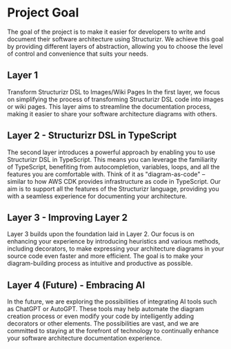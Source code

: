 # Project Goal
The goal of the project is to make it easier for developers to write and document their software architecture using Structurizr. We achieve this goal by providing different layers of abstraction, allowing you to choose the level of control and convenience that suits your needs.

## Layer 1
Transform Structurizr DSL to Images/Wiki Pages
In the first layer, we focus on simplifying the process of transforming Structurizr DSL code into images or wiki pages. This layer aims to streamline the documentation process, making it easier to share your software architecture diagrams with others.

## Layer 2 - Structurizr DSL in TypeScript
The second layer introduces a powerful approach by enabling you to use Structurizr DSL in TypeScript. This means you can leverage the familiarity of TypeScript, benefiting from autocompletion, variables, loops, and all the features you are comfortable with. Think of it as "diagram-as-code" – similar to how AWS CDK provides infrastructure as code in TypeScript. Our aim is to support all the features of the Structurizr language, providing you with a seamless experience for documenting your architecture.

## Layer 3 - Improving Layer 2
Layer 3 builds upon the foundation laid in Layer 2. Our focus is on enhancing your experience by introducing heuristics and various methods, including decorators, to make expressing your architecture diagrams in your source code even faster and more efficient. The goal is to make your diagram-building process as intuitive and productive as possible.

## Layer 4 (Future) - Embracing AI
In the future, we are exploring the possibilities of integrating AI tools such as ChatGPT or AutoGPT. These tools may help automate the diagram creation process or even modify your code by intelligently adding decorators or other elements. The possibilities are vast, and we are committed to staying at the forefront of technology to continually enhance your software architecture documentation experience.